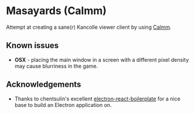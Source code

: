 
# Masayards (Calmm)

Attempt at creating a sane(r) Kancolle viewer client by using [Calmm](https://github.com/calmm-js/documentation).

## Known issues

 * **OSX** - placing the main window in a screen with a different pixel density may cause blurriness in the game.

## Acknowledgements

 * Thanks to chentsulin's excellent [electron-react-boilerplate](https://github.com/chentsulin/electron-react-boilerplate) for a nice base to build an Electron application on.
